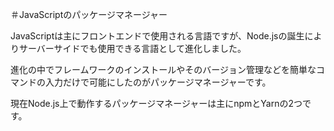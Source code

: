 ＃JavaScriptのパッケージマネージャー

JavaScriptは主にフロントエンドで使用される言語ですが、Node.jsの誕生によりサーバーサイドでも使用できる言語として進化しました。

進化の中でフレームワークのインストールやそのバージョン管理などを簡単なコマンドの入力だけで可能にしたのがパッケージマネージャーです。

現在Node.js上で動作するパッケージマネージャーは主にnpmとYarnの2つです。
